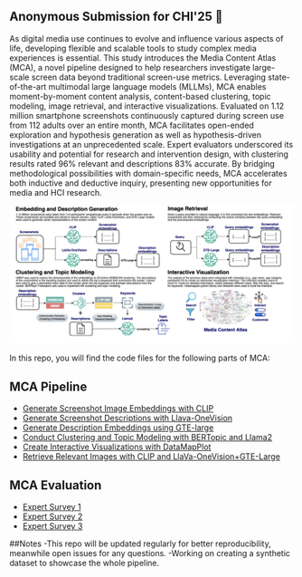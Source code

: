 ## Anonymous Submission for CHI'25 👋


As digital media use continues to evolve and influence various aspects of life, developing flexible and scalable tools to study complex media experiences is essential. This study introduces the Media Content Atlas (MCA), a novel pipeline designed to help researchers investigate large-scale screen data beyond traditional screen-use metrics. Leveraging state-of-the-art multimodal large language models (MLLMs), MCA enables moment-by-moment content analysis, content-based clustering, topic modeling, image retrieval, and interactive visualizations. Evaluated on 1.12 million smartphone screenshots continuously captured during screen use from 112 adults over an entire month, MCA facilitates open-ended exploration and hypothesis generation as well as hypothesis-driven investigations at an unprecedented scale. Expert evaluators underscored its usability and potential for research and intervention design, with clustering results rated 96% relevant and descriptions 83% accurate. By bridging methodological possibilities with domain-specific needs, MCA accelerates both inductive and deductive inquiry, presenting new opportunities for media and HCI research.

![image](https://github.com/mediacontentatlas/mediacontentatlas/blob/main/assets/mcapipeline.png)

In this repo, you will find the code files for the following parts of MCA: 
## MCA Pipeline
- [Generate Screenshot Image Embeddings with CLIP](https://github.com/mediacontentatlas/mediacontentatlas/blob/main/mca_pipeline/anonymized_clip_embedding_generation.py) 
- [Generate Screenshot Descriptions with Llava-OneVision](https://github.com/mediacontentatlas/mediacontentatlas/blob/main/mca_pipeline/anonymized_description_generation.py)
- [Generate Description Embeddings using GTE-large](https://github.com/mediacontentatlas/mediacontentatlas/blob/main/mca_pipeline/anonymized_description_embedding_generation.py)
- [Conduct Clustering and Topic Modeling with BERTopic and Llama2](https://github.com/mediacontentatlas/mediacontentatlas/blob/main/mca_pipeline/anonymized_clustering_topicmodeling_example.py)
- [Create Interactive Visualizations with DataMapPlot](https://github.com/mediacontentatlas/mediacontentatlas/blob/main/mca_pipeline/anonymized_create_interactive_visualizations.py)
- [Retrieve Relevant Images with CLIP and LlaVa-OneVision+GTE-Large](https://github.com/mediacontentatlas/mediacontentatlas/blob/main/mca_pipeline/anonymized_image_retrieval_app.py)
## MCA Evaluation
- [Expert Survey 1](https://github.com/mediacontentatlas/mediacontentatlas/blob/main/expert_surveys/anonymized_survey1.py) 
- [Expert Survey 2](https://github.com/mediacontentatlas/mediacontentatlas/blob/main/expert_surveys/anonymized_survey2.py) 
- [Expert Survey 3](https://github.com/mediacontentatlas/mediacontentatlas/blob/main/expert_surveys/anonymized_survey3.py)  

##Notes
-This repo will be updated regularly for better reproducibility, meanwhile open issues for any questions.
-Working on creating a synthetic dataset to showcase the whole pipeline.

